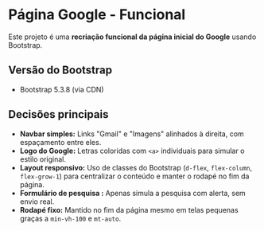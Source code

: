 # Página Google - Funcional

Este projeto é uma **recriação funcional da página inicial do Google** usando Bootstrap.

## Versão do Bootstrap
- Bootstrap 5.3.8 (via CDN)

## Decisões principais
- **Navbar simples:** Links "Gmail" e "Imagens" alinhados à direita, com espaçamento entre eles.
- **Logo do Google:** Letras coloridas com `<a>` individuais para simular o estilo original.
- **Layout responsivo:** Uso de classes do Bootstrap (`d-flex`, `flex-column`, `flex-grow-1`) para centralizar o conteúdo e manter o rodapé no fim da página.
- **Formulário de pesquisa :** Apenas simula a pesquisa com alerta, sem envio real.
- **Rodapé fixo:** Mantido no fim da página mesmo em telas pequenas graças a `min-vh-100` e `mt-auto`.


